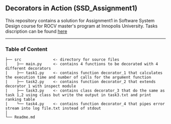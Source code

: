 ## Decorators in Action (SSD_Assignment1)
This repository contains a solution for Assignment1 in Software System Design course for ROCV master's program at Innopolis University. Tasks discription can be found [here](https://hackmd.io/@gFZmdMTOQxGFHEFqqU8pMQ/Sy1EEcCZF#Decorators-in-Action/)

---
### Table of Content 
```
├── src              <- directory for source files 
|    ├── main.py     <- contains 4 functions to be decorated with 4 different decorators
|    ├── task1.py    <- contains function decorator_1 that calculates the execution time and number of calls for the argument function
|    ├── task2.py    <- contains function decorator_2 that extends decorator_1 with inspect module
|    ├── task3.py    <- contains class decorator_3 that do the same as task 1,2 using class but write the output in task3.txt and print ranking table
|    └── task4.py    <- contains function decorator_4 that pipes error stream into log file.txt instead of stdout
│                               
└── Readme.md
```
